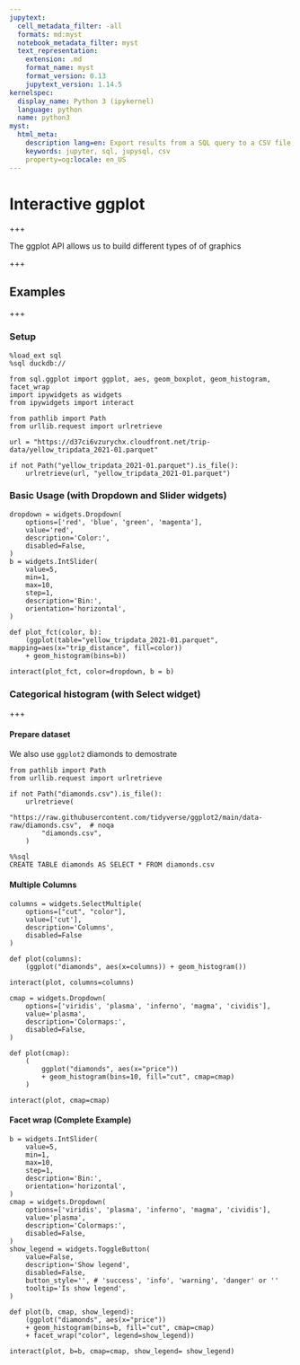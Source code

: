 ```yaml
---
jupytext:
  cell_metadata_filter: -all
  formats: md:myst
  notebook_metadata_filter: myst
  text_representation:
    extension: .md
    format_name: myst
    format_version: 0.13
    jupytext_version: 1.14.5
kernelspec:
  display_name: Python 3 (ipykernel)
  language: python
  name: python3
myst:
  html_meta:
    description lang=en: Export results from a SQL query to a CSV file from Jupyter
    keywords: jupyter, sql, jupysql, csv
    property=og:locale: en_US
---
```


# Interactive ggplot

+++

The ggplot API allows us to build different types of of graphics

+++

## Examples

+++

### Setup

```{code-cell} ipython3
%load_ext sql
%sql duckdb://
```

```{code-cell} ipython3
from sql.ggplot import ggplot, aes, geom_boxplot, geom_histogram, facet_wrap
import ipywidgets as widgets
from ipywidgets import interact
```

```{code-cell} ipython3
from pathlib import Path
from urllib.request import urlretrieve

url = "https://d37ci6vzurychx.cloudfront.net/trip-data/yellow_tripdata_2021-01.parquet"

if not Path("yellow_tripdata_2021-01.parquet").is_file():
    urlretrieve(url, "yellow_tripdata_2021-01.parquet")
```

### Basic Usage (with Dropdown and Slider widgets)

```{code-cell} ipython3
dropdown = widgets.Dropdown(
    options=['red', 'blue', 'green', 'magenta'],
    value='red',
    description='Color:',
    disabled=False,
)
b = widgets.IntSlider(
    value=5,
    min=1,
    max=10,
    step=1,
    description='Bin:',
    orientation='horizontal',
)
```

```{code-cell} ipython3
def plot_fct(color, b):
    (ggplot(table="yellow_tripdata_2021-01.parquet", mapping=aes(x="trip_distance", fill=color))
    + geom_histogram(bins=b))
    
interact(plot_fct, color=dropdown, b = b)
```

### Categorical histogram (with Select widget)

+++

#### Prepare dataset

We also use `ggplot2` diamonds to demostrate

```{code-cell} ipython3
from pathlib import Path
from urllib.request import urlretrieve

if not Path("diamonds.csv").is_file():
    urlretrieve(
        "https://raw.githubusercontent.com/tidyverse/ggplot2/main/data-raw/diamonds.csv",  # noqa
        "diamonds.csv",
    )
```

```{code-cell} ipython3
%%sql
CREATE TABLE diamonds AS SELECT * FROM diamonds.csv
```

#### Multiple Columns

```{code-cell} ipython3
columns = widgets.SelectMultiple(
    options=["cut", "color"],
    value=['cut'],
    description='Columns',
    disabled=False
)
```

```{code-cell} ipython3
def plot(columns):
    (ggplot("diamonds", aes(x=columns)) + geom_histogram())

interact(plot, columns=columns)
```

```{code-cell} ipython3
cmap = widgets.Dropdown(
    options=['viridis', 'plasma', 'inferno', 'magma', 'cividis'],
    value='plasma',
    description='Colormaps:',
    disabled=False,
)
```

```{code-cell} ipython3
def plot(cmap):
    (
        ggplot("diamonds", aes(x="price"))
        + geom_histogram(bins=10, fill="cut", cmap=cmap)
    )
    
interact(plot, cmap=cmap)
```

#### Facet wrap (Complete Example)

```{code-cell} ipython3
b = widgets.IntSlider(
    value=5,
    min=1,
    max=10,
    step=1,
    description='Bin:',
    orientation='horizontal',
)
cmap = widgets.Dropdown(
    options=['viridis', 'plasma', 'inferno', 'magma', 'cividis'],
    value='plasma',
    description='Colormaps:',
    disabled=False,
)
show_legend = widgets.ToggleButton(
    value=False,
    description='Show legend',
    disabled=False,
    button_style='', # 'success', 'info', 'warning', 'danger' or ''
    tooltip='Is show legend',
)
```

```{code-cell} ipython3
def plot(b, cmap, show_legend):
    (ggplot("diamonds", aes(x="price"))
    + geom_histogram(bins=b, fill="cut", cmap=cmap)
    + facet_wrap("color", legend=show_legend))
    
interact(plot, b=b, cmap=cmap, show_legend= show_legend)
```

```{code-cell} ipython3

```

```{code-cell} ipython3

```
